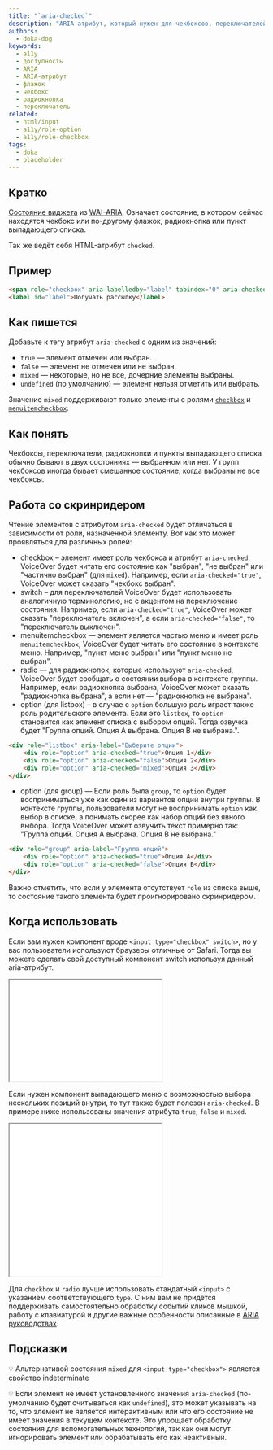 ```yaml
---
title: "`aria-checked`"
description: "ARIA-атрибут, который нужен для чекбоксов, переключателей, радиокнопок и пунктов выпадающего списка."
authors:
  - doka-dog
keywords:
  - a11y
  - доступность
  - ARIA
  - ARIA-атрибут
  - флажок
  - чекбокс
  - радиокнопка
  - переключатель
related:
  - html/input
  - a11y/role-option
  - a11y/role-checkbox
tags:
  - doka
  - placeholder
---
```


## Кратко

[Состояние виджета](/a11y/aria-attrs/#atributy-vidzhetov) из [WAI-ARIA](/a11y/aria-intro/#specifikaciya). Означает состояние, в котором сейчас находятся чекбокс или по-другому флажок, радиокнопка или пункт выпадающего списка.

Так же ведёт себя HTML-атрибут `checked`.

## Пример

```html
<span role="checkbox" aria-labelledby="label" tabindex="0" aria-checked="false"></span>
<label id="label">Получать рассылку</label>
```

## Как пишется

Добавьте к тегу атрибут `aria-checked` с одним из значений:

- `true` — элемент отмечен или выбран.
- `false` — элемент не отмечен или не выбран.
- `mixed` — некоторые, но не все, дочерние элементы выбраны.
- `undefined` (по умолчанию) — элемент нельзя отметить или выбрать.

Значение `mixed` поддерживают только элементы с ролями [`checkbox`](/a11y/role-checkbox/) и [`menuitemcheckbox`](/a11y/role-menuitemcheckbox/).

## Как понять

Чекбоксы, переключатели, радиокнопки и пункты выпадающего списка обычно бывают в двух состояниях — выбранном или нет. У групп чекбоксов иногда бывает смешанное состояние, когда выбраны не все чекбоксы.

## Работа со скринридером

Чтение элементов с атрибутом `aria-checked` будет отличаться в зависимости от роли, назначенной элементу. Вот как это может проявляться для различных ролей:

- checkbox – элемент имеет роль чекбокса и атрибут `aria-checked`, VoiceOver будет читать его состояние как "выбран", "не выбран" или "частично выбран" (для `mixed`). Например, если `aria-checked="true"`, VoiceOver может сказать "чекбокс выбран".
- switch – для переключателей VoiceOver будет использовать аналогичную терминологию, но с акцентом на переключение состояния. Например, если `aria-checked="true"`, VoiceOver может сказать "переключатель включен", а если `aria-checked="false"`, то "переключатель выключен".
- menuitemcheckbox — элемент является частью меню и имеет роль `menuitemcheckbox`, VoiceOver будет читать его состояние в контексте меню. Например, "пункт меню выбран" или "пункт меню не выбран".
- radio — для радиокнопок, которые используют `aria-checked`, VoiceOver будет сообщать о состоянии выбора в контексте группы. Например, если радиокнопка выбрана, VoiceOver может сказать "радиокнопка выбрана", а если нет — "радиокнопка не выбрана".
- option (для listbox) – в случае с `option` большую роль играет также роль родительского элемента. Если это `listbox`, то `option` становится как элемент списка с выбором опций. Тогда озвучка будет "Группа опций. Опция A выбрана. Опция B не выбрана.".
```html
<div role="listbox" aria-label="Выберите опции">
    <div role="option" aria-checked="true">Опция 1</div>
    <div role="option" aria-checked="false">Опция 2</div>
    <div role="option" aria-checked="mixed">Опция 3</div>
</div>
```
- option (для group) — Если роль была `group`, то `option` будет восприниматься уже как один из вариантов опции внутри группы. В контексте группы, пользователи могут не воспринимать `option` как выбор в списке, а понимать скорее как набор опций без явного выбора. Тогда VoiceOver может озвучить текст примерно так: "Группа опций. Опция A выбрана. Опция B не выбрана." 
```html
<div role="group" aria-label="Группа опций">
    <div role="option" aria-checked="true">Опция A</div>
    <div role="option" aria-checked="false">Опция B</div>
</div>
```

Важно отметить, что если у элемента отсутствует `role` из списка выше, то состояние такого элемента будет проигнорировано скринридером.

## Когда использовать

Если вам нужен компонент вроде `<input type="checkbox" switch>`, но у вас пользователи используют браузеры отличные от Safari. Тогда вы можете сделать свой доступный компонент switch используя данный aria-атрибут.

<iframe title="Switch с использованием aria-checked" src="demos/switch-example/" height="200"></iframe>

Если нужен компонент выпадающего меню с возможностью выбора нескольких позиций внутри, то тут также будет полезен `aria-checked`. В примере ниже использованы значения атрибута `true`, `false` и `mixed`.

<iframe title="Меню с выбором позиций с использованием aria-checked" src="demos/menu-item-checkbox-example/" height="300"></iframe>

Для `checkbox` и `radio` лучше использовать стандатный `<input>` с указанием соответствующего `type`. С ним вам не придётся поддерживать самостоятельно обработку событий кликов мышкой, работу с клавиатурой и другие важные особенности описанные в [ARIA руководствах](https://www.w3.org/WAI/ARIA/apg/patterns/).

## Подсказки

💡 Альтернативой состояния `mixed` для `<input type="checkbox">` является свойство indeterminate

💡 Если элемент не имеет установленного значения `aria-checked` (по-умолчанию будет считываться как `undefined`), это может указывать на то, что элемент не является интерактивным или что его состояние не имеет значения в текущем контексте. Это упрощает обработку состояния для вспомогательных технологий, так как они могут игнорировать элемент или обрабатывать его как неактивный.